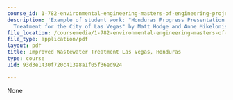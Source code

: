```yaml
---
course_id: 1-782-environmental-engineering-masters-of-engineering-project-fall-2007-spring-2008
description: 'Example of student work: "Honduras Progress Presentation: Improved Wastewater
  Treatment for the City of Las Vegas" by Matt Hodge and Anne Mikelonis.'
file_location: /coursemedia/1-782-environmental-engineering-masters-of-engineering-project-fall-2007-spring-2008/93d3e1430f720c413a8a1f05f36ed924_final_honduras.pdf
file_type: application/pdf
layout: pdf
title: Improved Wastewater Treatment Las Vegas, Honduras
type: course
uid: 93d3e1430f720c413a8a1f05f36ed924

---
```

None